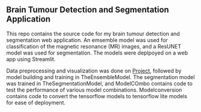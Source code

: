 ## Brain Tumour Detection and Segmentation Application

This repo contains the source code for my brain tumour detection and segmentation web application. 
An emsemble model was used for classification of the magnetic resonance (MR) images, and a ResUNET model was used for segmentation. The models were deplpoyed on a web app using Streamlit.

Data preprocessing and visualization was done on [Project](https://github.com/Oguama77/Brain-Tumour-Detection-and-Segmentation-Device/blob/main/Project.ipynb), followed by model building and training in TheEnsembleModel. The segmentation model was trained in TheSegmentationModel, and ModelCOmbo contains code to 
test the performance of various model combinations. 
Modelconversion contains code to convert the tensorflow models to tensorflow lite models for ease of deployment.
